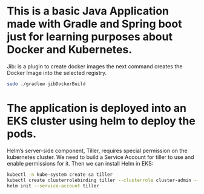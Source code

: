 # This is a basic Java Application made with Gradle and Spring boot just for learning purposes about Docker and Kubernetes.

Jib: is a plugin to create docker images the next command creates the Docker Image into the selected registry.
```sh
sudo ./gradlew jibDockerBuild
```
     
# The application is deployed into an EKS cluster using helm to deploy the pods.

Helm’s server-side component, Tiller, requires special permission on the kubernetes cluster. We need to build a Service Account for tiller to use and enable permissions for it. Then we can install Helm in EKS:
```sh
kubectl -n kube-system create sa tiller
kubectl create clusterrolebinding tiller --clusterrole cluster-admin --serviceaccount=kube-system:tiller
helm init --service-account tiller
```